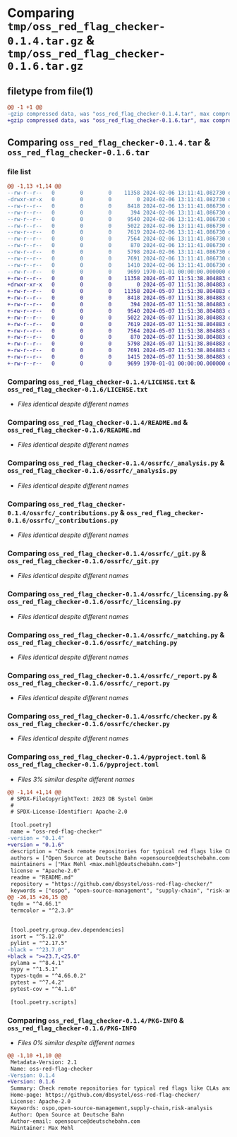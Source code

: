 # Comparing `tmp/oss_red_flag_checker-0.1.4.tar.gz` & `tmp/oss_red_flag_checker-0.1.6.tar.gz`

## filetype from file(1)

```diff
@@ -1 +1 @@
-gzip compressed data, was "oss_red_flag_checker-0.1.4.tar", max compression
+gzip compressed data, was "oss_red_flag_checker-0.1.6.tar", max compression
```

## Comparing `oss_red_flag_checker-0.1.4.tar` & `oss_red_flag_checker-0.1.6.tar`

### file list

```diff
@@ -1,13 +1,14 @@
--rw-r--r--   0        0        0    11358 2024-02-06 13:11:41.082730 oss_red_flag_checker-0.1.4/LICENSE.txt
-drwxr-xr-x   0        0        0        0 2024-02-06 13:11:41.082730 oss_red_flag_checker-0.1.4/LICENSES/
--rw-r--r--   0        0        0     8418 2024-02-06 13:11:41.086730 oss_red_flag_checker-0.1.4/README.md
--rw-r--r--   0        0        0      394 2024-02-06 13:11:41.086730 oss_red_flag_checker-0.1.4/ossrfc/__init__.py
--rw-r--r--   0        0        0     9540 2024-02-06 13:11:41.086730 oss_red_flag_checker-0.1.4/ossrfc/_analysis.py
--rw-r--r--   0        0        0     5022 2024-02-06 13:11:41.086730 oss_red_flag_checker-0.1.4/ossrfc/_contributions.py
--rw-r--r--   0        0        0     7619 2024-02-06 13:11:41.086730 oss_red_flag_checker-0.1.4/ossrfc/_git.py
--rw-r--r--   0        0        0     7564 2024-02-06 13:11:41.086730 oss_red_flag_checker-0.1.4/ossrfc/_licensing.py
--rw-r--r--   0        0        0      870 2024-02-06 13:11:41.086730 oss_red_flag_checker-0.1.4/ossrfc/_matching.py
--rw-r--r--   0        0        0     5798 2024-02-06 13:11:41.086730 oss_red_flag_checker-0.1.4/ossrfc/_report.py
--rw-r--r--   0        0        0     7691 2024-02-06 13:11:41.086730 oss_red_flag_checker-0.1.4/ossrfc/checker.py
--rw-r--r--   0        0        0     1410 2024-02-06 13:11:41.086730 oss_red_flag_checker-0.1.4/pyproject.toml
--rw-r--r--   0        0        0     9699 1970-01-01 00:00:00.000000 oss_red_flag_checker-0.1.4/PKG-INFO
+-rw-r--r--   0        0        0    11358 2024-05-07 11:51:38.804883 oss_red_flag_checker-0.1.6/LICENSE.txt
+drwxr-xr-x   0        0        0        0 2024-05-07 11:51:38.804883 oss_red_flag_checker-0.1.6/LICENSES/
+-rw-r--r--   0        0        0    11358 2024-05-07 11:51:38.804883 oss_red_flag_checker-0.1.6/LICENSES/Apache-2.0.txt
+-rw-r--r--   0        0        0     8418 2024-05-07 11:51:38.804883 oss_red_flag_checker-0.1.6/README.md
+-rw-r--r--   0        0        0      394 2024-05-07 11:51:38.804883 oss_red_flag_checker-0.1.6/ossrfc/__init__.py
+-rw-r--r--   0        0        0     9540 2024-05-07 11:51:38.804883 oss_red_flag_checker-0.1.6/ossrfc/_analysis.py
+-rw-r--r--   0        0        0     5022 2024-05-07 11:51:38.804883 oss_red_flag_checker-0.1.6/ossrfc/_contributions.py
+-rw-r--r--   0        0        0     7619 2024-05-07 11:51:38.804883 oss_red_flag_checker-0.1.6/ossrfc/_git.py
+-rw-r--r--   0        0        0     7564 2024-05-07 11:51:38.804883 oss_red_flag_checker-0.1.6/ossrfc/_licensing.py
+-rw-r--r--   0        0        0      870 2024-05-07 11:51:38.804883 oss_red_flag_checker-0.1.6/ossrfc/_matching.py
+-rw-r--r--   0        0        0     5798 2024-05-07 11:51:38.804883 oss_red_flag_checker-0.1.6/ossrfc/_report.py
+-rw-r--r--   0        0        0     7691 2024-05-07 11:51:38.804883 oss_red_flag_checker-0.1.6/ossrfc/checker.py
+-rw-r--r--   0        0        0     1415 2024-05-07 11:51:38.804883 oss_red_flag_checker-0.1.6/pyproject.toml
+-rw-r--r--   0        0        0     9699 1970-01-01 00:00:00.000000 oss_red_flag_checker-0.1.6/PKG-INFO
```

### Comparing `oss_red_flag_checker-0.1.4/LICENSE.txt` & `oss_red_flag_checker-0.1.6/LICENSE.txt`

 * *Files identical despite different names*

### Comparing `oss_red_flag_checker-0.1.4/README.md` & `oss_red_flag_checker-0.1.6/README.md`

 * *Files identical despite different names*

### Comparing `oss_red_flag_checker-0.1.4/ossrfc/_analysis.py` & `oss_red_flag_checker-0.1.6/ossrfc/_analysis.py`

 * *Files identical despite different names*

### Comparing `oss_red_flag_checker-0.1.4/ossrfc/_contributions.py` & `oss_red_flag_checker-0.1.6/ossrfc/_contributions.py`

 * *Files identical despite different names*

### Comparing `oss_red_flag_checker-0.1.4/ossrfc/_git.py` & `oss_red_flag_checker-0.1.6/ossrfc/_git.py`

 * *Files identical despite different names*

### Comparing `oss_red_flag_checker-0.1.4/ossrfc/_licensing.py` & `oss_red_flag_checker-0.1.6/ossrfc/_licensing.py`

 * *Files identical despite different names*

### Comparing `oss_red_flag_checker-0.1.4/ossrfc/_matching.py` & `oss_red_flag_checker-0.1.6/ossrfc/_matching.py`

 * *Files identical despite different names*

### Comparing `oss_red_flag_checker-0.1.4/ossrfc/_report.py` & `oss_red_flag_checker-0.1.6/ossrfc/_report.py`

 * *Files identical despite different names*

### Comparing `oss_red_flag_checker-0.1.4/ossrfc/checker.py` & `oss_red_flag_checker-0.1.6/ossrfc/checker.py`

 * *Files identical despite different names*

### Comparing `oss_red_flag_checker-0.1.4/pyproject.toml` & `oss_red_flag_checker-0.1.6/pyproject.toml`

 * *Files 3% similar despite different names*

```diff
@@ -1,14 +1,14 @@
 # SPDX-FileCopyrightText: 2023 DB Systel GmbH
 #
 # SPDX-License-Identifier: Apache-2.0
 
 [tool.poetry]
 name = "oss-red-flag-checker"
-version = "0.1.4"
+version = "0.1.6"
 description = "Check remote repositories for typical red flags like CLAs and risks due to low development activity"
 authors = ["Open Source at Deutsche Bahn <opensource@deutschebahn.com>"]
 maintainers = ["Max Mehl <max.mehl@deutschebahn.com>"]
 license = "Apache-2.0"
 readme = "README.md"
 repository = "https://github.com/dbsystel/oss-red-flag-checker/"
 keywords = ["ospo", "open-source-management", "supply-chain", "risk-analysis"]
@@ -26,15 +26,15 @@
 tqdm = "^4.66.1"
 termcolor = "^2.3.0"
 
 
 [tool.poetry.group.dev.dependencies]
 isort = "^5.12.0"
 pylint = "^2.17.5"
-black = "^23.7.0"
+black = ">=23.7,<25.0"
 pylama = "^8.4.1"
 mypy = "^1.5.1"
 types-tqdm = "^4.66.0.2"
 pytest = "^7.4.2"
 pytest-cov = "^4.1.0"
 
 [tool.poetry.scripts]
```

### Comparing `oss_red_flag_checker-0.1.4/PKG-INFO` & `oss_red_flag_checker-0.1.6/PKG-INFO`

 * *Files 0% similar despite different names*

```diff
@@ -1,10 +1,10 @@
 Metadata-Version: 2.1
 Name: oss-red-flag-checker
-Version: 0.1.4
+Version: 0.1.6
 Summary: Check remote repositories for typical red flags like CLAs and risks due to low development activity
 Home-page: https://github.com/dbsystel/oss-red-flag-checker/
 License: Apache-2.0
 Keywords: ospo,open-source-management,supply-chain,risk-analysis
 Author: Open Source at Deutsche Bahn
 Author-email: opensource@deutschebahn.com
 Maintainer: Max Mehl
```

